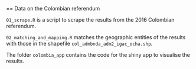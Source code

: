 == Data on the Colombian referendum

`01_scrape.R` is a script to scrape the results from the 2016 Colombian referendum.

`02_matching_and_mapping.R` matches the geographic entities of the results with  those in the shapefile `col_admbnda_adm2_igac_ocha.shp`.

The folder `colombia_app` contains the code for the shiny app to visualise the results.
